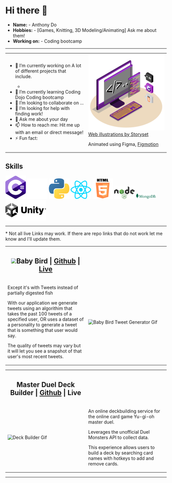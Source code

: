 
<style>
.heading1 {
    color: red;
    font-weight:700;
    font-size: 35px;
}
.heading2 {
    color: blue;
    font-weight:700;
    font-size: 30px;
}
</style>

# Hi there 👋

<!-- - 🔭 I’m currently working on A lot of different projects that include. 
- 🌱 I’m currently learning Coding Dojo Coding bootcamp
- 👯 I’m looking to collaborate on ...
- 🤔 
- 💬 Ask me about your day
- 📫 How to reach me: Hit me up with an email or direct message!
- ⚡ Fun fact:  -->

<!--
**CurryFriedRice/CurryFriedRice** is a ✨ _special_ ✨ repository because its `README.md` (this file) appears on your GitHub profile.

- 🔭 I’m currently working on A lot of different projects that include. 
- 🌱 I’m currently learning Coding Dojo Coding bootcamp
- 👯 I’m looking to collaborate on ...
- 🤔 I’m looking for help with finding work!
- 💬 Ask me about React or C#
- 📫 How to reach me: Hit me up with an email or direct message!
- 😄 Pronouns: [He, Him, They, Them]
- ⚡ Fun fact: 
-->

* **Name:** - Anthony Do
* **Hobbies:** - [Games, Knitting, 3D Modeling/Animating] Ask me about them!
* **Working on:** - Coding bootcamp

<hr>

<table>
  <tr>
    <td style="width:50%">
      <ul>
        <li> 🔭 I’m currently working on A lot of different projects that include. </li>
            <ul>
                <li></li>
            </ul>
        <li> 🌱 I’m currently learning Coding Dojo Coding bootcamp </li>
        <li> 👯 I’m looking to collaborate on ... </li>
        <li> 🤔 I’m looking for help with finding work! </li>
        <li> 💬 Ask me about your day </li>
        <li> 📫 How to reach me: Hit me up with an email or direct message! </li>
        <li> ⚡ Fun fact: </li>
    </td>
    <td style="width:50%">
        <img src=./Assets/img/ScrollingItem.gif style="width:250px"/>
        <div>
            <a href="https://storyset.com/web">Web illustrations by Storyset</a>
            <p>Animated using Figma, <a href="https://www.figma.com/community/plugin/733025261168520714/Figmotion">Figmotion</a><p>
        </div>
    </td>
  </tr>
</table> 

<h2>Skills</h2>
<img src="./assets/img/logos/png/CSharp.png" alt="img text" style="width:64px"/> 
<img src="./assets/img/logos/png/github.png" alt="img text" style="width:64px"/>
<img src="./assets/img/logos/png/Python.png" alt="img text" style="width:64px"/>
<img src="./assets/img/logos/png/react.png" alt="img text" style="width:64px"/>
<img src="./assets/img/logos/png/HTML_Badge.png" alt="img text" style="width:64px"/>
<img src="./assets/img/logos/png/Node.png" alt="img text" style="width:64px"/>
<img src="./assets/img/logos/png/Mongo.png" alt="img text" style="width:64px"/>
<img src="./assets/img/logos/png/Unity.png" alt="img text" style="height:64px"/>


<hr>
<p>* Not all live Links may work. If there are repo links that do not work let me know and I'll update them.</p>

<table>
    <tr>
        <th style="width:50%">
            <h2>
                <b><img src=./assets/img/babybird.ico style="height:32px"/>Baby Bird | <a href="https://github.com/bdulude/twitter-baby-birding">Github</a> | <a href="http://penguin.recipes/">Live</a</b>
            </h2>
        </th>
    </tr>
    <tr>
        <td style="width:50%">
            <p>Except it's with Tweets instead of partially digested fish</p>
            <p>With our application we generate tweets using an algorithim that takes the past 100 tweets of a specified user, OR uses a dataset of a personality to generate a tweet that is something that user would say.</p>
            <p>The quality of tweets may vary but it will let you see a snapshot of that user's most recent tweets.</p>
        </td>
        <td style="width:50%">
            <img src=./assets/img/TweetGenerator.gif alt="Baby Bird Tweet Generator Gif" style="width:500px">
        </td>
    </tr>
</table>

<table>
    <tr>
        <th style="width:50%">
            <h2><b>Master Duel Deck Builder | <a href="https://github.com/CurryFriedRice/masterduel_deckbuilder">Github</a> | <a>Live</a></b></h2>
        </th>
    </tr>
    <tr>
        <td style="width:50%">
            <img src=./assets/img/Deckbuilder.gif alt="Deck Builder Gif"style="width:500px">
        </td>
        <td style="width:50%">
            <p>An online deckbuilding service for the online card game Yu-gi-oh master duel.<p>
            <p>Leverages the unofficial Duel Monsters API to collect data.</p>
            <p>This experience allows users to build a deck by searching card names with hotkeys to add and remove cards. </p>
        </td>
    </tr>
</table>

<hr>

<!-- TODO -->
<!-- 
    I don't know... Do Hobby Stuff?
    Coding Dojo Stuff here
 -->



